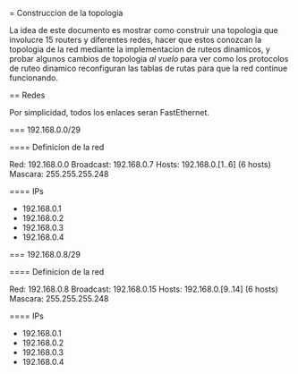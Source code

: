= Construccion de la topologia

La idea de este documento es mostrar como construir una topologia que involucre 15 routers y diferentes redes, hacer que estos conozcan la topologia de la red mediante la implementacion de ruteos dinamicos, y probar algunos cambios de topologia *al vuelo* para ver como los protocolos de ruteo dinamico reconfiguran las tablas de rutas para que la red continue funcionando.

== Redes

Por simplicidad, todos los enlaces seran FastEthernet. 

=== 192.168.0.0/29

==== Definicion de la red

Red: 192.168.0.0
Broadcast: 192.168.0.7
Hosts: 192.168.0.[1..6]  (6 hosts)
Mascara: 255.255.255.248

==== IPs

* 192.168.0.1
* 192.168.0.2
* 192.168.0.3
* 192.168.0.4

=== 192.168.0.8/29

==== Definicion de la red

Red: 192.168.0.8
Broadcast: 192.168.0.15
Hosts: 192.168.0.[9..14]  (6 hosts)
Mascara: 255.255.255.248

==== IPs

* 192.168.0.1
* 192.168.0.2
* 192.168.0.3
* 192.168.0.4

